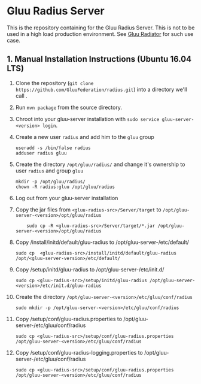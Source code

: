 # Gluu Radius Server 

This is the repository containing for the Gluu Radius Server. This is not to be used in a high load production environment. 
See [Gluu Radiator](https://github.com/GluuFederation/GluuRadiator.git) for such use case.

## 1. Manual Installation Instructions (Ubuntu 16.04 LTS)
1. Clone the repository (`git clone https://github.com/GluuFederation/radius.git`) into a directory we'll call <gluu-radius-src>.
2. Run `mvn package` from the source directory. 
3. Chroot into your gluu-server installation with `sudo service gluu-server-<version> login`.
4. Create a new user `radius` and add him to the `gluu` group 
    ``` 
    useradd -s /bin/false radius
    adduser radius gluu
    ```
5. Create the directory `/opt/gluu/radius/` and change it's ownership to user `radius` and group `gluu`
    ``` 
    mkdir -p /opt/gluu/radius/
    chown -R radius:gluu /opt/gluu/radius
    ```
6. Log out from your gluu-server installation

7. Copy the jar files from `<gluu-radius-src>/Server/target` to `/opt/gluu-server-<version>/opt/gluu/radius`
    ```
        sudo cp -R <gluu-radius-src>/Server/target/*.jar /opt/gluu-server-<version>/opt/gluu/radius
    ```
8. Copy <gluu-radius-src>/install/initd/default/gluu-radius to /opt/gluu-server-<version>/etc/default/ 
    ```
    sudo cp  <gluu-radius-src>/install/initd/default/gluu-radius /opt/<gluu-server-version>/etc/default/
    ```
9. Copy <gluu-radius-src>/setup/initd/gluu-radius to /opt/gluu-server-<version>/etc/init.d/
    ```
    sudo cp <gluu-radius-src>/setup/initd/gluu-radius /opt/gluu-server-<version>/etc/init.d/gluu-radius

10. Create the directory `/opt/gluu-server-<version>/etc/gluu/conf/radius`
    ```
    sudo mkdir -p /opt/gluu-server-<version>/etc/gluu/conf/radius
    ```
11. Copy <gluu-radius-src>/setup/conf/gluu-radius.properties to /opt/gluu-server-<version>/etc/gluu/conf/radius
    ```
    sudo cp <gluu-radius-src>/setup/conf/gluu-radius.properties /opt/gluu-server-<version>/etc/gluu/conf/radius
    ```

12. Copy <gluu-radius-src>/setup/conf/gluu-radius-logging.properties to /opt/gluu-server-<version>/etc/gluu/conf/radius
    ```
    sudo cp <gluu-radius-src>/setup/conf/gluu-radius.properties /opt/gluu-server-<version>/etc/gluu/conf/radius
    ```


